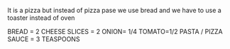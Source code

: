It is a pizza but instead of pizza pase we use bread and we have to use a toaster instead of oven

BREAD = 2
CHEESE SLICES = 2
ONION= 1/4
TOMATO=1/2
PASTA / PIZZA SAUCE = 3 TEASPOONS